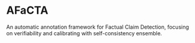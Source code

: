 # AFaCTA
An automatic annotation framework for Factual Claim Detection, focusing on verifiability and calibrating with self-consistency ensemble.
